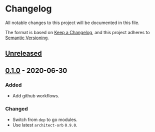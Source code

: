 # Changelog

All notable changes to this project will be documented in this file.

The format is based on [Keep a Changelog](https://keepachangelog.com/en/1.0.0/),
and this project adheres to [Semantic Versioning](https://semver.org/spec/v2.0.0.html).



## [Unreleased]

## [0.1.0] - 2020-06-30

### Added

- Add github workflows.

### Changed

- Switch from `dep` to go modules.
- Use latest `architect-orb` `0.9.0`.

[Unreleased]: https://github.com/giantswarm/k8s-kvm-health/compare/v0.1.0...HEAD
[0.1.0]: https://github.com/giantswarm/k8s-kvm-health/releases/tag/v0.1.0
